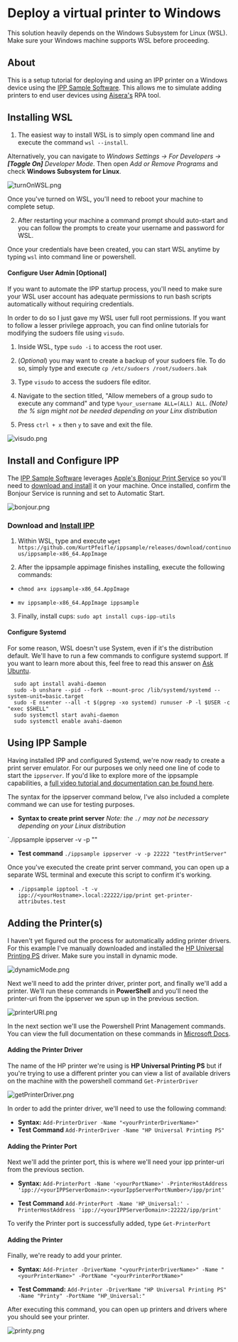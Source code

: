 # Deploy a virtual printer to Windows

This solution heavily depends on the Windows Subsystem for Linux (WSL).  Make sure your Windows machine supports WSL before proceeding.

## About

This is a setup tutorial for deploying and using an IPP printer on a Windows device using the [IPP Sample Software](https://github.com/istopwg/ippsample).  This allows me to simulate adding printers to end user devices using [Aisera's](https://aisera.com/) RPA tool.

## Installing WSL

1.  The easiest way to install WSL is to simply open command line and execute the command `wsl --install`.

Alternatively, you can navigate to *Windows Settings -> For Developers -> **[Toggle On]** Developer Mode*.  Then open *Add or Remove Programs* and check **Windows Subsystem for Linux**.

![turnOnWSL.png](screenshots/turnOnWSL.png)

Once you've turned on WSL, you'll need to reboot your machine to complete setup.

2.	After restarting your machine a command prompt should auto-start and you can follow the prompts to create your username and password for WSL.

Once your credentials have been created, you can start WSL anytime by typing `wsl` into command line or powershell.

#### Configure User Admin [Optional]

If you want to automate the IPP startup process, you'll need to make sure your WSL user account has adequate permissions to run bash scripts automatically without requiring credentials.

In order to do so I just gave my WSL user full root permissions.  If you want to follow a lesser privilege approach, you can find online tutorials for modifying the sudoers file using `visudo`.

1.  Inside WSL, type `sudo -i` to access the root user.

2.  (*Optional*) you may want to create a backup of your sudoers file.  To do so, simply type and execute `cp /etc/sudoers /root/sudoers.bak`

3.  Type `visudo` to access the sudoers file editor.

4.  Navigate to the section titled, "Allow memebers of a group sudo to execute any command" and type `%your_username ALL=(ALL) ALL`.  *(Note) the % sign might not be needed depending on your Linx distribution*

5.  Press `ctrl + x` then `y` to save and exit the file.

![visudo.png](screenshots/visudo.png)

## Install and Configure IPP

The [IPP Sample Software](https://github.com/istopwg/ippsample) leverages [Apple's Bonjour Print Service](https://developer.apple.com/bonjour/) so you'll need to [download and install](https://support.apple.com/kb/dl999?locale=en_US) it on your machine.  Once installed, confirm the Bonjour Service is running and set to Automatic Start.

![bonjour.png](screenshots/bonjour.png)

### Download and [Install IPP](https://stackoverflow.com/questions/10115876/how-to-simulate-an-ipp-printer)

1.  Within WSL, type and execute `wget https://github.com/KurtPfeifle/ippsample/releases/download/continuous/ippsample-x86_64.AppImage`

2.  After the ippsample appimage finishes installing, execute the following commands:

*  `chmod a+x ippsample-x86_64.AppImage`

*  `mv ippsample-x86_64.AppImage ippsample`

3.  Finally, install cups: `sudo apt install cups-ipp-utils`

#### Configure Systemd

For some reason, WSL doesn't use System, even if it's the distribution default.  We'll have to run a few commands to configure systemd support.  If you want to learn more about this, feel free to read this answer on [Ask Ubuntu](https://askubuntu.com/questions/1379425/system-has-not-been-booted-with-systemd-as-init-system-pid-1-cant-operate).

```
  sudo apt install avahi-daemon
  sudo -b unshare --pid --fork --mount-proc /lib/systemd/systemd --system-unit=basic.target
  sudo -E nsenter --all -t $(pgrep -xo systemd) runuser -P -l $USER -c "exec $SHELL"
  sudo systemctl start avahi-daemon
  sudo systemctl enable avahi-daemon
```

## Using IPP Sample

Having installed IPP and configured Systemd, we're now ready to create a print server emulator.  For our purposes we only need one line of code to start the `ippserver`.  If you'd like to explore more of the ippsample capabilities, a [full video tutorial and documentation can be found here](https://stackoverflow.com/questions/10115876/how-to-simulate-an-ipp-printer).

The syntax for the ippserver command below, I've also included a complete command we can use for testing purposes.

*  **Syntax to create print server** *Note: the `./` may not be necessary depending on your Linux distribution*

`./ippsample ippserver -v -p <yourPortNumber> "<yourIPPServerName>"

*  **Test command** `./ippsample ippserver -v -p 22222 "testPrintServer"`

Once you've executed the create print server command, you can open up a separate WSL terminal and execute this script to confirm it's working.

*  `./ippsample ipptool -t -v ipp://<yourHostname>.local:22222/ipp/print get-printer-attributes.test`

## Adding the Printer(s)

I haven't yet figured out the process for automatically adding printer drivers.  For this example I've manually downloaded and installed the [HP Universal Printing PS](https://support.hp.com/us-en/drivers/selfservice/hp-universal-print-driver-series-for-windows/503548/model/3271558) driver.  Make sure you install in dynamic mode.

![dynamicMode.png](screenshots/dynamicMode.png)

Next we'll need to add the printer driver, printer port, and finally we'll add a printer.  We'll run these commands in **PowerShell** and you'll need the printer-uri from the ippserver we spun up in the previous section.

![printerURI.png](screenshots/printerURI.png)

In the next section we'll use the Powershell Print Management commands.  You can view the full documentation on these commands in [Microsoft Docs](https://docs.microsoft.com/en-us/powershell/module/printmanagement/?view=windowsserver2022-ps).

#### Adding the Printer Driver

The name of the HP printer we're using is **HP Universal Printing PS** but if you're trying to use a different printer you can view a list of available drivers on the machine with the powershell command `Get-PrinterDriver`

![getPrinterDriver.png](screenshots/getPrinterDriver.png)

In order to add the printer driver, we'll need to use the following command:

*  **Syntax:** `Add-PrinterDriver -Name "<yourPrinterDriverName>"`
*  **Test Command** `Add-PrinterDriver -Name "HP Universal Printing PS"`

#### Adding the Printer Port

Next we'll add the printer port, this is where we'll need your ipp printer-uri from the previous section.

*  **Syntax:** `Add-PrinterPort -Name '<yourPortName>' -PrinterHostAddress 'ipp://<yourIPPServerDomain>:<yourIppServerPortNumber>/ipp/print'`

*  **Test Command** `Add-PrinterPort -Name 'HP_Universal:' -PrinterHostAddress 'ipp://<yourIPPServerDomain>:22222/ipp/print'`

To verify the Printer port is successfully added, type `Get-PrinterPort`

#### Adding the Printer

Finally, we're ready to add your printer.

*  **Syntax:** `Add-Printer -DriverName "<yourPrinterDriverName>" -Name "<yourPrinterName>" -PortName "<yourPrinterPortName>"`

* **Test Command:** `Add-Printer -DriverName "HP Universal Printing PS" -Name "Printy" -PortName "HP_Universal:"`

After executing this command, you can open up printers and drivers where you should see your printer.

![printy.png](screenshots/printy.png)